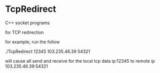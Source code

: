 # TcpRedirect
C++ socket programs

for TCP redirection

for example, run the follow 

./TcpRedirect 12345 103.235.46.39 54321

will cause all send and receive for the local tcp data ip:12345 to remote ip 103.235.46.39:54321
